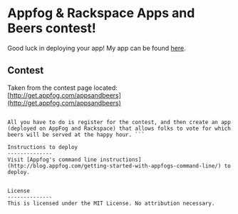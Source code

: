 Appfog & Rackspace Apps and Beers contest!
==============
Good luck in deploying your app! My app can be found [here](contestwinner.rs.af.cm).

Contest
--------------
Taken from the contest page located: [http://get.appfog.com/appsandbeers](http://get.appfog.com/appsandbeers)

```Here's the deal: Rackspace and AppFog are throwing a Happy Hour (please RSVP if you'd like to go, space is limited) at AppsWorld in San Francisco on Thursday, February 7. We need your help choosing the beers for the party. And we’re willing to reward you for your help. 

All you have to do is register for the contest, and then create an app (deployed on AppFog and Rackspace) that allows folks to vote for which beers will be served at the happy hour. ```

Instructions to deploy
--------------
Visit [Appfog's command line instructions](http://blog.appfog.com/getting-started-with-appfogs-command-line/) to deploy. 


License
--------------
This is licensed under the MIT License. No attribution necessary.